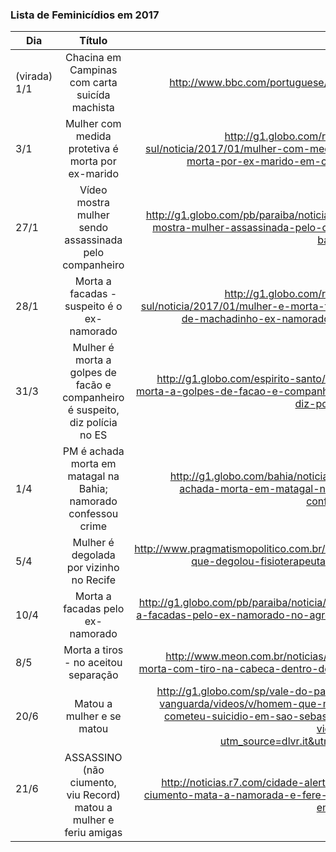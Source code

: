### Lista de Feminicídios em 2017


| Dia                        | Título                                                            | Link  |
| -------------------------- |:-----------------------------------------------------------------:| -----:|
| (virada) 1/1         | Chacina em Campinas com carta suicída machista                    | http://www.bbc.com/portuguese/brasil-38503326 |
| 3/1                  | Mulher com medida protetiva é morta por ex-marido                 | http://g1.globo.com/rs/rio-grande-do-sul/noticia/2017/01/mulher-com-medida-protetiva-e-morta-por-ex-marido-em-carlos-gomes.html |
| 27/1                  | Vídeo mostra mulher sendo assassinada pelo companheiro               | http://g1.globo.com/pb/paraiba/noticia/2017/01/video-mostra-mulher-assassinada-pelo-companheiro-em-bayeux-na-pb.html |
| 28/1                  | Morta a facadas - suspeito é o ex-namorado                 | http://g1.globo.com/rs/rio-grande-do-sul/noticia/2017/01/mulher-e-morta-facadas-em-rua-de-machadinho-ex-namorado-e-suspeito.html |
| 31/3                  | Mulher é morta a golpes de facão e companheiro é suspeito, diz polícia no ES                 | http://g1.globo.com/espirito-santo/noticia/mulher-e-morta-a-golpes-de-facao-e-companheiro-e-suspeito-diz-policia-no-es.ghtml |
| 1/4                  | PM é achada morta em matagal na Bahia; namorado confessou crime | http://g1.globo.com/bahia/noticia/2017/04/pm-e-achada-morta-em-matagal-na-bahia-homem-confessou-crime.html |
| 5/4                  | Mulher é degolada por vizinho no Recife | http://www.pragmatismopolitico.com.br/2017/04/vizinho-que-degolou-fisioterapeuta-e-autuado-por-feminicidio.html |
| 10/4                  | Morta a facadas pelo ex-namorado | http://g1.globo.com/pb/paraiba/noticia/mulher-e-morta-a-facadas-pelo-ex-namorado-no-agreste-da-paraiba-diz-policia.ghtml |
| 8/5                  | Morta a tiros - no aceitou separação | http://www.meon.com.br/noticias/regiao/mulher-e-morta-com-tiro-na-cabeca-dentro-de-loja-de-moveis |
| 20/6                  | Matou a mulher e se matou | http://g1.globo.com/sp/vale-do-paraiba-regiao/link-vanguarda/videos/v/homem-que-matou-esposa-e-cometeu-suicidio-em-sao-sebastiao-tinha-perfil-violento/5954941/?utm_source=dlvr.it&utm_medium=twitter |
| 21/6                  | ASSASSINO (não ciumento, viu Record) matou a mulher e feriu amigas| http://noticias.r7.com/cidade-alerta/videos/tenente-ciumento-mata-a-namorada-e-fere-as-amigas-dela-em-bar-21062017 |
